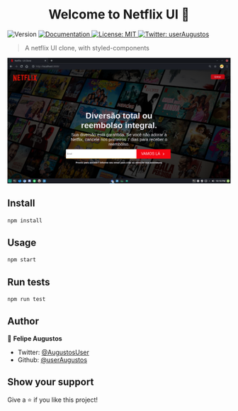 <h1 align="center">Welcome to Netflix UI 👋</h1>
<p>
  <img alt="Version" src="https://img.shields.io/badge/version-0.1.0-blue.svg?cacheSeconds=2592000" />
  <a href="https://github.com/userAugustos/Netflix-UI" target="_blank">
    <img alt="Documentation" src="https://img.shields.io/badge/documentation-yes-brightgreen.svg" />
  </a>
  <a href="#" target="_blank">
    <img alt="License: MIT" src="https://img.shields.io/badge/License-MIT-yellow.svg" />
  </a>
  <a href="https://twitter.com/userAugustos" target="_blank">
    <img alt="Twitter: userAugustos" src="https://img.shields.io/twitter/follow/userAugustos.svg?style=social" />
  </a>
</p>

> A netflix UI clone, with styled-components

![Home Page](./src/images/print-home.png)

## Install

```sh
npm install
```

## Usage

```sh
npm start
```

## Run tests

```sh
npm run test
```

## Author

👤 **Felipe Augustos**

* Twitter: [@AugustosUser](https://twitter.com/AugustosUser)
* Github: [@userAugustos](https://github.com/userAugustos)

## Show your support

Give a ⭐️ if you like this project!
